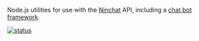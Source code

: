 Node.js utilities for use with the [Ninchat](https://ninchat.com) API, including a [chat bot framework](Bot.md).

[![status](https://travis-ci.org/ninchat/ninchat-nodejs.svg)](https://travis-ci.org/ninchat/ninchat-nodejs)
